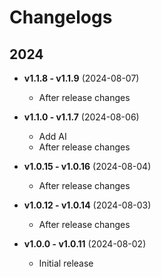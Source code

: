 # Changelogs

## 2024

- **v1.1.8 - v1.1.9** (2024-08-07)
  - After release changes

- **v1.1.0 - v1.1.7** (2024-08-06)
  - Add AI
  - After release changes

- **v1.0.15 - v1.0.16** (2024-08-04)
  - After release changes

- **v1.0.12 - v1.0.14** (2024-08-03)
  - After release changes

- **v1.0.0 - v1.0.11** (2024-08-02)
  - Initial release
